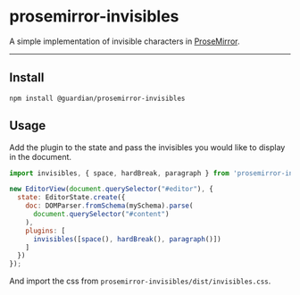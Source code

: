 # prosemirror-invisibles
A simple implementation of invisible characters in [ProseMirror](https://prosemirror.net/).

---

## Install
`npm install @guardian/prosemirror-invisibles`

## Usage
Add the plugin to the state and pass the invisibles you would like to display in the document.
```javascript
import invisibles, { space, hardBreak, paragraph } from 'prosemirror-invisibles';

new EditorView(document.querySelector("#editor"), {
  state: EditorState.create({
    doc: DOMParser.fromSchema(mySchema).parse(
      document.querySelector("#content")
    ),
    plugins: [
      invisibles([space(), hardBreak(), paragraph()])
    ]
  })
});
```

And import the css from `prosemirror-invisibles/dist/invisibles.css`.
